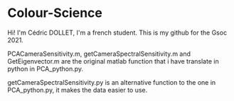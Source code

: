 # Colour-Science

Hi! I'm Cédric DOLLET, I'm a french student. 
This is my github for the Gsoc 2021.

PCACameraSensitivity.m, getCameraSpectralSensitivity.m and GetEigenvector.m are the original matlab function that i have translate in python in PCA_python.py.

getCameraSpectralSensitivity.py is an alternative function to the one in PCA_python.py, it makes the data easier to use.
